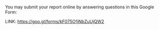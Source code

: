 You may submit your report online by answering questions in this Google Form:

LINK: https://goo.gl/forms/kF075O1jNbZuUjQW2
